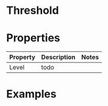 # Threshold


# Properties


| Property | Description | Notes | 
| -------- | ----------- | ----- |
| Level | todo | |




# Examples
